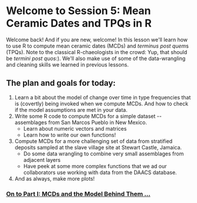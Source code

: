# Welcome to Session 5: Mean Ceramic Dates and TPQs in R

Welcome back! And if you are new, welcome! In this lesson we'll learn how to use R to compute mean ceramic dates (MCDs) and *terminus post quem*s (TPQs). Note to the classical R-chaeologists in the crowd: Yup, that should be *termini post quos*:). We'll also make use of some of the data-wrangling and cleaning skills we learned in previous lessons.  

## The plan and goals for today:

1. Learn a bit about the model of change over time in type frequencies that is (covertly) being invoked when we compute MCDs. And how to check if the model assumptions are met in your data. 
2. Write some R code to compute MCDs for a simple dataset -- assemblages from San Marcos Pueblo in New Mexico.
    - Learn about numeric vectors and matrices
    - Learn how to write our own functions!  
3. Compute MCDs for a more challenging set of data from stratified deposits sampled at the slave village site at Stewart Castle, Jamaica.
    - Do some data wrangling to combine very small assemblages from adjacent layers
    - Have peek at some more complex functions that we ad our collaborators use working with data from the DAACS database.  
4. And as always, make more plots!


### [On to Part I: MCDs and the Model Behind Them ...](https://github.com/DAACS-Research-Consortium/DAACS-Open-Academy/blob/main/FSS2021/Workshop5/Part_I.md)

